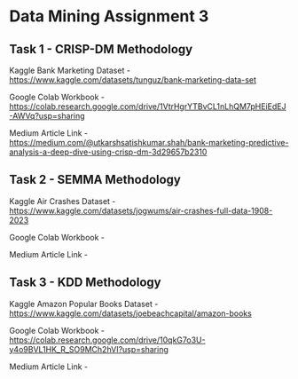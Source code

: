 # Data Mining Assignment 3

## Task 1 - CRISP-DM Methodology

Kaggle Bank Marketing Dataset -
https://www.kaggle.com/datasets/tunguz/bank-marketing-data-set

Google Colab Workbook -
https://colab.research.google.com/drive/1VtrHgrYTBvCL1nLhQM7pHEiEdEJ-AWVq?usp=sharing
 
Medium Article Link -
https://medium.com/@utkarshsatishkumar.shah/bank-marketing-predictive-analysis-a-deep-dive-using-crisp-dm-3d29657b2310

## Task 2 - SEMMA Methodology

Kaggle Air Crashes Dataset -
https://www.kaggle.com/datasets/jogwums/air-crashes-full-data-1908-2023 

Google Colab Workbook -
 
Medium Article Link -

## Task 3 - KDD Methodology 

Kaggle Amazon Popular Books Dataset -
https://www.kaggle.com/datasets/joebeachcapital/amazon-books 

Google Colab Workbook - https://colab.research.google.com/drive/10qkG7o3U-y4o9BVL1HK_R_SO9MCh2hVI?usp=sharing
 
Medium Article Link -

